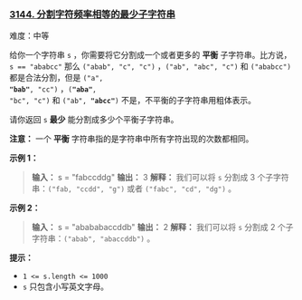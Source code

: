 ### [3144\. 分割字符频率相等的最少子字符串](https://leetcode.cn/problems/minimum-substring-partition-of-equal-character-frequency/)

难度：中等

给你一个字符串 `s` ，你需要将它分割成一个或者更多的 **平衡** 子字符串。比方说，`s == "ababcc"` 那么 `("abab", "c", "c")` ，`("ab", "abc", "c")` 和 `("ababcc")` 都是合法分割，但是 <code>("a", **"bab"**, "cc")</code> ，<code>(**"aba"**, "bc", "c")</code> 和 <code>("ab", **"abcc"**)</code> 不是，不平衡的子字符串用粗体表示。

请你返回 `s` **最少** 能分割成多少个平衡子字符串。

**注意：** 一个 **平衡** 字符串指的是字符串中所有字符出现的次数都相同。

**示例 1：**

> **输入：** s = "fabccddg"
> **输出：** 3
> **解释：**
> 我们可以将 `s` 分割成 3 个子字符串：`("fab, "ccdd", "g")` 或者 `("fabc", "cd", "dg")` 。

**示例 2：**

> **输入：** s = "abababaccddb"
> **输出：** 2
> **解释：**
> 我们可以将 `s` 分割成 2 个子字符串：`("abab", "abaccddb")` 。

**提示：**

- `1 <= s.length <= 1000`
- `s` 只包含小写英文字母。
